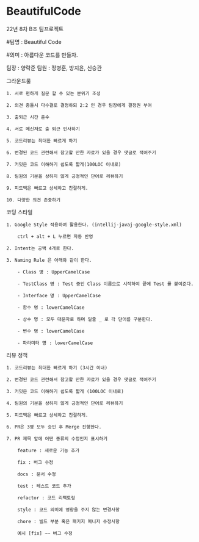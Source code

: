 # BeautifulCode
22년 8차 B조 팀프로젝트

#팀명 : Beautiful Code 

#의미 : 아름다운 코드를 만들자.

팀장 : 양락준
팀원 : 정병훈, 방지윤, 신승관

그라운드룰

	1. 서로 편하게 질문 할 수 있는 분위기 조성
	
	2. 의견 충돌시 다수결로 결정하되 2:2 인 경우 팀장에게 결정권 부여
	
	3. 출퇴근 시간 준수
	
	4. 서로 메신저로 출 퇴근 인사하기
	
	5. 코드리뷰는 최대한 빠르게 하기
	
	6. 변경된 코드 관련해서 참고할 만한 자료가 있을 경우 댓글로 적어주기
	
	7. 커밋은 코드 이해하기 쉽도록 짧게(100LOC 이내로)
	
	8. 팀원의 기분을 상하지 않게 긍정적인 단어로 리뷰하기
	
	9. 피드백은 빠르고 상세하고 친절하게.
	
	10. 다양한 의견 존중하기
	
	
코딩 스타일 
	
	1. Google Style 적용하여 활용한다. (intellij-javaj-google-style.xml)
	
		ctrl + alt + L 누르면 자동 반영
	
	2. Intent는 공백 4개로 한다.
	
	3. Naming Rule 은 아래와 같이 한다.
	
		- Class 명 : UpperCamelCase
		
		- TestClass 명 : Test 중인 Class 이름으로 시작하여 끝에 Test 를 붙여준다.
		
		- Interface 명 : UpperCamelCase
		
		- 함수 명 : lowerCamelCase
		
		- 상수 명 : 모두 대문자로 하며 밑줄 _ 로 각 단어를 구분한다.
		
		- 변수 명 : lowerCamelCase
		
		- 파라미터 명 : lowerCamelCase


리뷰 정책 

	1. 코드리뷰는 최대한 빠르게 하기 (3시간 이내)

	2. 변경된 코드 관련해서 참고할 만한 자료가 있을 경우 댓글로 적어주기

	3. 커밋은 코드 이해하기 쉽도록 짧게 (100LOC 이내로)

	4. 팀원의 기분을 상하지 않게 긍정적인 단어로 리뷰하기

	5. 피드백은 빠르고 상세하고 친절하게.

	6. PR은 3명 모두 승인 후 Merge 진행한다.

	7. PR 제목 앞에 어떤 종류의 수정인지 표시하기

		feature : 새로운 기능 추가

		fix : 버그 수정

		docs : 문서 수정

		test : 테스트 코드 추가

		refactor : 코드 리팩토링

		style : 코드 의미에 영향을 주지 않는 변경사항

		chore : 빌드 부분 혹은 패키지 매니저 수정사항

		예시 [fix] ~~ 버그 수정
